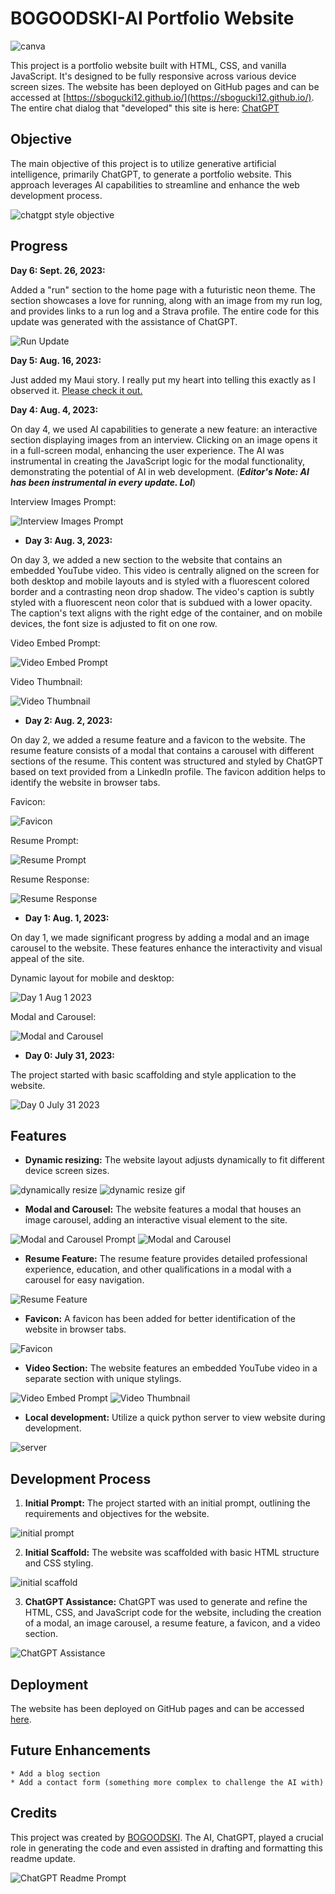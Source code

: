 # BOGOODSKI-AI Portfolio Website

![canva](media/readme/canva.jpg)

This project is a portfolio website built with HTML, CSS, and vanilla JavaScript. It's designed to be fully responsive across various device screen sizes. The website has been deployed on GitHub pages and can be accessed at [https://sbogucki12.github.io/](https://sbogucki12.github.io/). The entire chat dialog that "developed" this site is here: [ChatGPT](https://chat.openai.com/share/c6599edc-b2e6-4c26-a9fd-78e6c78d456c)

## Objective

The main objective of this project is to utilize generative artificial intelligence, primarily ChatGPT, to generate a portfolio website. This approach leverages AI capabilities to streamline and enhance the web development process.

![chatgpt style objective](media/readme/chatgpt-style-objective.jpg)

## Progress

**Day 6: Sept. 26, 2023:**

Added a "run" section to the home page with a futuristic neon theme. The section showcases a love for running, along with an image from my run log, and provides links to a run log and a Strava profile. The entire code for this update was generated with the assistance of ChatGPT.

![Run Update](media/readme/run-update.jpg)

**Day 5: Aug. 16, 2023:**

Just added my Maui story.  I really put my heart into telling this exactly as I observed it.  [Please check it out.](https://bogoodski.com/maui.html)

 **Day 4: Aug. 4, 2023:**

On day 4, we used AI capabilities to generate a new feature: an interactive section displaying images from an interview. Clicking on an image opens it in a full-screen modal, enhancing the user experience. The AI was instrumental in creating the JavaScript logic for the modal functionality, demonstrating the potential of AI in web development. (***Editor's Note: AI has been instrumental in every update. Lol***)

Interview Images Prompt:

![Interview Images Prompt](media/readme/interview-images-prompt.jpg)

- **Day 3: Aug. 3, 2023:**

On day 3, we added a new section to the website that contains an embedded YouTube video. This video is centrally aligned on the screen for both desktop and mobile layouts and is styled with a fluorescent colored border and a contrasting neon drop shadow. The video's caption is subtly styled with a fluorescent neon color that is subdued with a lower opacity. The caption's text aligns with the right edge of the container, and on mobile devices, the font size is adjusted to fit on one row. 

Video Embed Prompt:

![Video Embed Prompt](media/readme/video-prompt.jpg)

Video Thumbnail:

![Video Thumbnail](media/readme/bogoodski-intro-vid-thumb.png)

- **Day 2: Aug. 2, 2023:**

On day 2, we added a resume feature and a favicon to the website. The resume feature consists of a modal that contains a carousel with different sections of the resume. This content was structured and styled by ChatGPT based on text provided from a LinkedIn profile. The favicon addition helps to identify the website in browser tabs.

Favicon:

![Favicon](media/readme/favicon-generator.jpg)

Resume Prompt:

![Resume Prompt](media/readme/resume-prompt.jpg)

Resume Response:

![Resume Response](media/readme/resume-response.jpg)

- **Day 1: Aug. 1, 2023:** 

On day 1, we made significant progress by adding a modal and an image carousel to the website. These features enhance the interactivity and visual appeal of the site.

Dynamic layout for mobile and desktop: 

![Day 1 Aug 1 2023](media/readme/dynamic-layout.gif)

Modal and Carousel:

![Modal and Carousel](media/readme/carousel-prompt.jpg)

- **Day 0: July 31, 2023:** 

The project started with basic scaffolding and style application to the website.

![Day 0 July 31 2023](media/readme/day0july312023.jpg)

## Features

- **Dynamic resizing:** The website layout adjusts dynamically to fit different device screen sizes.

![dynamically resize](media/readme/dynamically-resize.jpg)
![dynamic resize gif](media/readme/dynamic-resize-gif.gif)

- **Modal and Carousel:** The website features a modal that houses an image carousel, adding an interactive visual element to the site.

![Modal and Carousel Prompt](media/readme/update-carousel-prompt.jpg)
![Modal and Carousel](media/readme/modal-gif.gif)

- **Resume Feature:** The resume feature provides detailed professional experience, education, and other qualifications in a modal with a carousel for easy navigation.

![Resume Feature](media/readme/resume-response.jpg)

- **Favicon:** A favicon has been added for better identification of the website in browser tabs.

![Favicon](media/readme/favicon-generator.jpg)

- **Video Section:** The website features an embedded YouTube video in a separate section with unique stylings.

![Video Embed Prompt](media/readme/video-prompt.jpg)
![Video Thumbnail](media/readme/bogoodski-intro-vid-thumb.png)

- **Local development:** Utilize a quick python server to view website during development.

![server](media/readme/server.jpg)

## Development Process

1. **Initial Prompt:** The project started with an initial prompt, outlining the requirements and objectives for the website.

![initial prompt](media/readme/initial-prompt.jpg)

2. **Initial Scaffold:** The website was scaffolded with basic HTML structure and CSS styling.

![initial scaffold](media/readme/initial-scaffold.jpg)

3. **ChatGPT Assistance:** ChatGPT was used to generate and refine the HTML, CSS, and JavaScript code for the website, including the creation of a modal, an image carousel, a resume feature, a favicon, and a video section.

![ChatGPT Assistance](media/readme/font-awesome.jpg)

## Deployment

The website has been deployed on GitHub pages and can be accessed [here](https://sbogucki12.github.io/).

## Future Enhancements

    * Add a blog section
    * Add a contact form (something more complex to challenge the AI with)

## Credits

This project was created by [BOGOODSKI](https://www.linkedin.com/in/sbogucki12/). The AI, ChatGPT, played a crucial role in generating the code and even assisted in drafting and formatting this readme update.

![ChatGPT Readme Prompt](media/readme/readme-prompt.jpg)